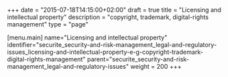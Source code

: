 +++
date = "2015-07-18T14:15:00+02:00"
draft = true
title = "Licensing and intellectual property"
description = "copyright, trademark, digital-rights management"
type = "page"

[menu.main]
name="Licensing and intellectual property"
identifier="securite_security-and-risk-management_legal-and-regulatory-issues_licensing-and-intellectual-property-e-g-copyright-trademark-digital-rights-management"
parent="securite_security-and-risk-management_legal-and-regulatory-issues"
weight = 200
+++